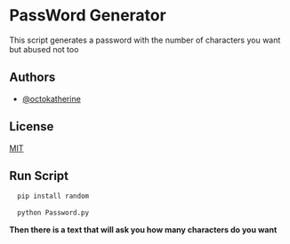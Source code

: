 
# PassWord Generator

This script generates a password with the number of characters you want but abused not too


## Authors

- [@octokatherine](https://www.github.com/CrepesSauvages)


## License

[MIT](https://choosealicense.com/licenses/mit/)


## Run Script



```bash
  pip install random
  
  python Password.py
```

**Then there is a text that will ask you how many characters do you want**




